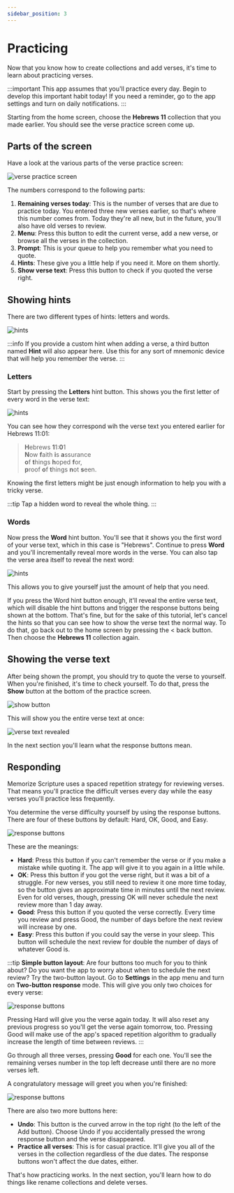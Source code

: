 ```yaml
---
sidebar_position: 3
---
```


# Practicing

Now that you know how to create collections and add verses, it's time to learn about practicing verses.

:::important
This app assumes that you'll practice every day. Begin to develop this important habit today! If you need a reminder, go to the app settings and turn on daily notifications.
:::

Starting from the home screen, choose the **Hebrews 11** collection that you made earlier. You should see the verse practice screen come up.

## Parts of the screen

Have a look at the various parts of the verse practice screen:

<div class="bordered-image">

![verse practice screen](img/practice-1.png)
</div>

The numbers correspond to the following parts:

1. **Remaining verses today**: This is the number of verses that are due to practice today. You entered three new verses earlier, so that's where this number comes from. Today they're all new, but in the future, you'll also have old verses to review.
2. **Menu**: Press this button to edit the current verse, add a new verse, or browse all the verses in the collection.
3. **Prompt**: This is your queue to help you remember what you need to quote.
4. **Hints**: These give you a little help if you need it. More on them shortly.
5. **Show verse text**: Press this button to check if you quoted the verse right.

## Showing hints

There are two different types of hints: letters and words.

<div class="bordered-image">

![hints](img/practice-2.png)
</div>

:::info
If you provide a custom hint when adding a verse, a third button named **Hint** will also appear here. Use this for any sort of mnemonic device that will help you remember the verse.
:::

### Letters

Start by pressing the **Letters** hint button. This shows you the first letter of every word in the verse text:

<div class="bordered-image">

![hints](img/practice-3.png)
</div>

You can see how they correspond wih the verse text you entered earlier for Hebrews 11:01:

> **H**ebrews **1**1:**0**1  
> **N**ow **f**aith **i**s **a**ssurance  
> **o**f **t**hings **h**oped **f**or,  
> **p**roof **o**f **t**hings **n**ot **s**een.  

Knowing the first letters might be just enough information to help you with a tricky verse.

:::tip
Tap a hidden word to reveal the whole thing.
:::

### Words

Now press the **Word** hint button. You'll see that it shows you the first word of your verse text, which in this case is "Hebrews". Continue to press **Word** and you'll incrementally reveal more words in the verse. You can also tap the verse area itself to reveal the next word:

<div class="bordered-image">

![hints](img/practice-4.gif)
</div>

This allows you to give yourself just the amount of help that you need.

If you press the Word hint button enough, it'll reveal the entire verse text, which will disable the hint buttons and trigger the response buttons being shown at the bottom. That's fine, but for the sake of this tutorial, let's cancel the hints so that you can see how to show the verse text the normal way. To do that, go back out to the home screen by pressing the < back button. Then choose the **Hebrews 11** collection again.

## Showing the verse text

After being shown the prompt, you should try to quote the verse to yourself. When you're finished, it's time to check yourself. To do that, press the **Show** button at the bottom of the practice screen.

<div class="bordered-image">

![show button](img/practice-5.png)
</div>

This will show you the entire verse text at once:

<div class="bordered-image">

![verse text revealed](img/practice-6.png)
</div>

In the next section you'll learn what the response buttons mean.

## Responding

Memorize Scripture uses a spaced repetition strategy for reviewing verses. That means you'll practice the difficult verses every day while the easy verses you'll practice less frequently.

You determine the verse difficulty yourself by using the response buttons. There are four of these buttons by default: Hard, OK, Good, and Easy.

<div class="bordered-image">

![response buttons](img/practice-7.png)
</div>

These are the meanings:

- **Hard**: Press this button if you can't remember the verse or if you make a mistake while quoting it. The app will give it to you again in a little while.
- **OK**: Press this button if you got the verse right, but it was a bit of a struggle. For new verses, you still need to review it one more time today, so the button gives an approximate time in minutes until the next review. Even for old verses, though, pressing OK will never schedule the next review more than 1 day away.
- **Good**: Press this button if you quoted the verse correctly. Every time you review and press Good, the number of days before the next review will increase by one.
- **Easy**: Press this button if you could say the verse in your sleep. This button will schedule the next review for double the number of days of whatever Good is.

:::tip
**Simple button layout**: Are four buttons too much for you to think about? Do you want the app to worry about when to schedule the next review? Try the two-button layout. Go to **Settings** in the app menu and turn on **Two-button response** mode. This will give you only two choices for every verse:

<div class="bordered-image">

![response buttons](img/practice-8.png)
</div>

Pressing Hard will give you the verse again today. It will also reset any previous progress so you'll get the verse again tomorrow, too. Pressing Good will make use of the app's spaced repetition algorithm to gradually increase the length of time between reviews.
:::

Go through all three verses, pressing **Good** for each one. You'll see the remaining verses number in the top left decrease until there are no more verses left.

A congratulatory message will greet you when you're finished:

<div class="bordered-image">

![response buttons](img/practice-9.png)
</div>

There are also two more buttons here:

- **Undo**: This button is the curved arrow in the top right (to the left of the Add button). Choose Undo if you accidentally pressed the wrong response button and the verse disappeared.
- **Practice all verses**: This is for casual practice. It'll give you all of the verses in the collection regardless of the due dates. The response buttons won't affect the due dates, either.

That's how practicing works. In the next section, you'll learn how to do things like rename collections and delete verses.